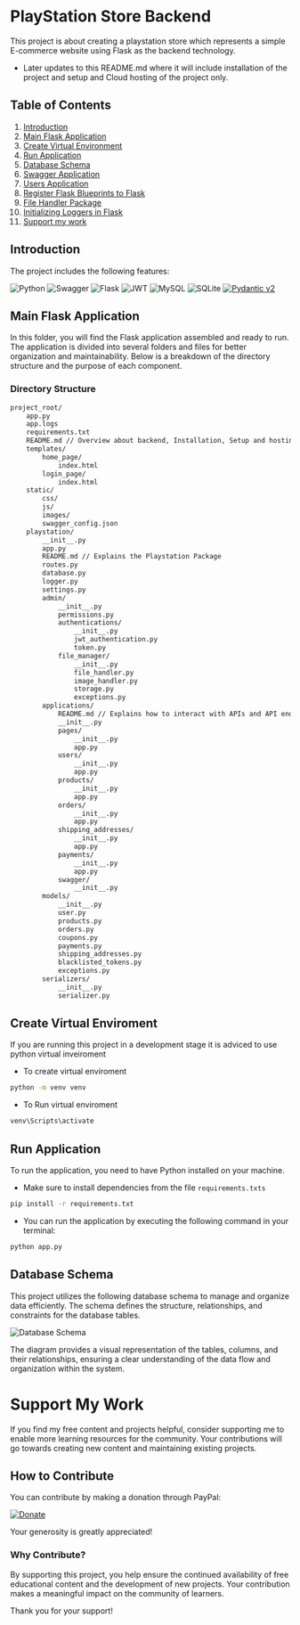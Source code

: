 # PlayStation Store Backend

This project is about creating a playstation store which represents a simple E-commerce website using Flask as the backend technology.

- Later updates to this README.md where it will include installation of the project and setup and Cloud hosting of the project only.

## Table of Contents
1. [Introduction](#introduction)
2. [Main Flask Application](#main-flask-application)
3. [Create Virtual Environment](#create-virtual-environment)
4. [Run Application](#run-application)
5. [Database Schema](#database-schema)
6. [Swagger Application](#swagger-application)
7. [Users Application](#users-application)
8. [Register Flask Blueprints to Flask](#register-flask-blueprints-to-flask)
9. [File Handler Package](#file-handler-package)
10. [Initializing Loggers in Flask](#initializing-loggers-in-flask)
11. [Support my work](#support-my-Work)

## Introduction

The project includes the following features:

![Python](https://img.shields.io/badge/python-3670A0?style=for-the-badge&logo=python&logoColor=ffdd54)
![Swagger](https://img.shields.io/badge/-Swagger-%23Clojure?style=for-the-badge&logo=swagger&logoColor=white)
![Flask](https://img.shields.io/badge/flask-%23000.svg?style=for-the-badge&logo=flask&logoColor=white)
![JWT](https://img.shields.io/badge/JWT-black?style=for-the-badge&logo=JSON%20web%20tokens)
![MySQL](https://img.shields.io/badge/mysql-4479A1.svg?style=for-the-badge&logo=mysql&logoColor=white)
![SQLite](https://img.shields.io/badge/sqlite-%2307405e.svg?style=for-the-badge&logo=sqlite&logoColor=white)
[![Pydantic v2](https://img.shields.io/badge/Pydantic-v2-blue)](https://pydantic-docs.helpmanual.io/)


## Main Flask Application

In this folder, you will find the Flask application assembled and ready to run. The application is divided into several folders and files for better organization and maintainability. Below is a breakdown of the directory structure and the purpose of each component.

### Directory Structure

```txt
project_root/
    app.py
    app.logs
    requirements.txt
    README.md // Overview about backend, Installation, Setup and hosting steps.
    templates/
        home_page/
            index.html
        login_page/
            index.html
    static/
        css/
        js/
        images/
        swagger_config.json
    playstation/
        __init__.py
        app.py
        README.md // Explains the Playstation Package
        routes.py
        database.py
        logger.py
        settings.py
        admin/
            __init__.py
            permissions.py
            authentications/
                __init__.py
                jwt_authentication.py
                token.py
            file_manager/
                __init__.py
                file_handler.py
                image_handler.py
                storage.py
                exceptions.py
        applications/
            README.md // Explains how to interact with APIs and API end points
            __init__.py
            pages/
                __init__.py
                app.py
            users/
                __init__.py
                app.py
            products/
                __init__.py
                app.py
            orders/
                __init__.py
                app.py
            shipping_addresses/
                __init__.py
                app.py
            payments/
                __init__.py
                app.py
            swagger/
                __init__.py
        models/
            __init__.py
            user.py
            products.py
            orders.py
            coupons.py
            payments.py
            shipping_addresses.py
            blacklisted_tokens.py
            exceptions.py
        serializers/
            __init__.py
            serializer.py
```

## Create Virtual Enviroment

If you are running this project in a development stage it is adviced to use python virtual inveiroment

- To create virtual enviroment

```bash
python -m venv venv
```

- To Run virtual enviroment

```bash
venv\Scripts\activate
```

## Run Application

To run the application, you need to have Python installed on your machine.

- Make sure to install dependencies from the file `requirements.txts`

```bash
pip install -r requirements.txt
```

- You can run the application by executing the following command in your terminal:

```bash
python app.py
```

## Database Schema

This project utilizes the following database schema to manage and organize data efficiently. The schema defines the structure, relationships, and constraints for the database tables.

![Database Schema](https://i.imghippo.com/files/GQdfW1717777832.png)

The diagram provides a visual representation of the tables, columns, and their relationships, ensuring a clear understanding of the data flow and organization within the system.



# Support My Work

If you find my free content and projects helpful, consider supporting me to enable more learning resources for the community. Your contributions will go towards creating new content and maintaining existing projects.

## How to Contribute

You can contribute by making a donation through PayPal:

[![Donate](https://img.shields.io/badge/Donate-PayPal-blue.svg)](https://paypal.me/Waheedkhaled?country.x=EG&locale.x=en_US)

Your generosity is greatly appreciated!

### Why Contribute?

By supporting this project, you help ensure the continued availability of free educational content and the development of new projects. Your contribution makes a meaningful impact on the community of learners.

Thank you for your support!